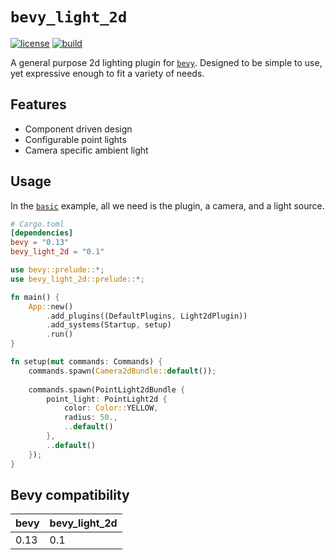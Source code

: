# `bevy_light_2d`

[![license](https://img.shields.io/badge/license-MIT-blue.svg)](https://github.com/jgayfer/bevy_light_2d/blob/master/LICENSE)
[![build](https://github.com/jgayfer/bevy_light_2d/workflows/build/badge.svg)](https://github.com/jgayfer/bevy_light_2d/actions)

A general purpose 2d lighting plugin for [`bevy`](https://bevyengine.org/).
Designed to be simple to use, yet expressive enough to fit a variety of needs.

## Features

- Component driven design
- Configurable point lights
- Camera specific ambient light

## Usage

In the [`basic`](./examples/basic.rs) example, all we need is the plugin, a camera, and a light source.

```toml
# Cargo.toml
[dependencies]
bevy = "0.13"
bevy_light_2d = "0.1"
```

```rust
use bevy::prelude::*;
use bevy_light_2d::prelude::*;

fn main() {
    App::new()
        .add_plugins((DefaultPlugins, Light2dPlugin))
        .add_systems(Startup, setup)
        .run()
}

fn setup(mut commands: Commands) {
    commands.spawn(Camera2dBundle::default());
    
    commands.spawn(PointLight2dBundle {
        point_light: PointLight2d {
            color: Color::YELLOW,
            radius: 50.,
            ..default()
        },
        ..default()
    });
}
```

## Bevy compatibility

| bevy | bevy_light_2d |
|------|---------------|
| 0.13 | 0.1           |
